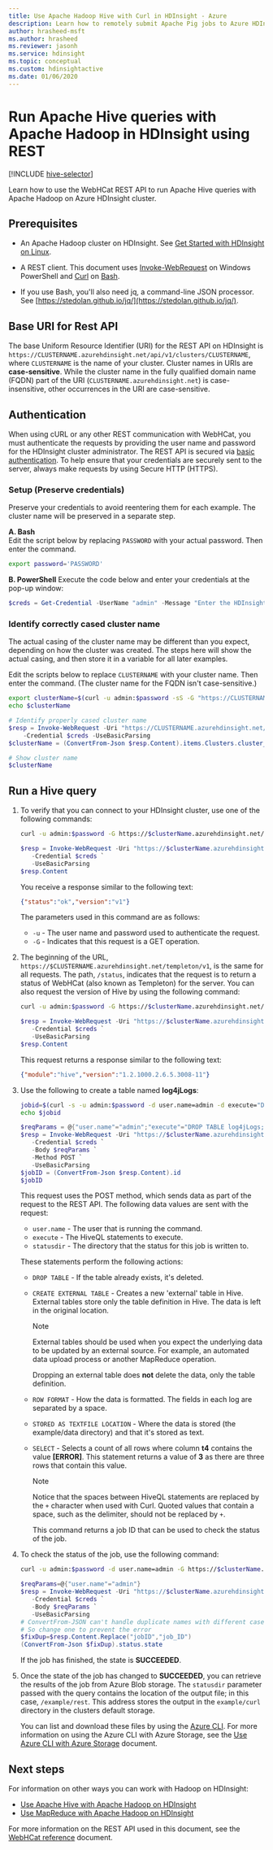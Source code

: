 ```yaml
---
title: Use Apache Hadoop Hive with Curl in HDInsight - Azure 
description: Learn how to remotely submit Apache Pig jobs to Azure HDInsight using Curl.
author: hrasheed-msft
ms.author: hrasheed
ms.reviewer: jasonh
ms.service: hdinsight
ms.topic: conceptual
ms.custom: hdinsightactive
ms.date: 01/06/2020
---
```


# Run Apache Hive queries with Apache Hadoop in HDInsight using REST

[!INCLUDE [hive-selector](../../../includes/hdinsight-selector-use-hive.md)]

Learn how to use the WebHCat REST API to run Apache Hive queries with Apache Hadoop on Azure HDInsight cluster.

## Prerequisites

* An Apache Hadoop cluster on HDInsight. See [Get Started with HDInsight on Linux](./apache-hadoop-linux-tutorial-get-started.md).

* A REST client. This document uses [Invoke-WebRequest](https://docs.microsoft.com/powershell/module/microsoft.powershell.utility/invoke-webrequest) on Windows PowerShell and [Curl](https://curl.haxx.se/) on [Bash](https://docs.microsoft.com/windows/wsl/install-win10).

* If you use Bash, you'll also need jq, a command-line JSON processor.  See [https://stedolan.github.io/jq/](https://stedolan.github.io/jq/).

## Base URI for Rest API

The base Uniform Resource Identifier (URI) for the REST API on HDInsight is `https://CLUSTERNAME.azurehdinsight.net/api/v1/clusters/CLUSTERNAME`, where `CLUSTERNAME` is the name of your cluster.  Cluster names in URIs are **case-sensitive**.  While the cluster name in the fully qualified domain name (FQDN) part of the URI (`CLUSTERNAME.azurehdinsight.net`) is case-insensitive, other occurrences in the URI are case-sensitive.

## Authentication

When using cURL or any other REST communication with WebHCat, you must authenticate the requests by providing the user name and password for the HDInsight cluster administrator. The REST API is secured via [basic authentication](https://en.wikipedia.org/wiki/Basic_access_authentication). To help ensure that your credentials are securely sent to the server, always make requests by using Secure HTTP (HTTPS).

### Setup (Preserve credentials)

Preserve your credentials to avoid reentering them for each example.  The cluster name will be preserved in a separate step.

**A. Bash**  
Edit the script below by replacing `PASSWORD` with your actual password.  Then enter the command.

```bash
export password='PASSWORD'
```  

**B. PowerShell**
Execute the code below and enter your credentials at the pop-up window:

```powershell
$creds = Get-Credential -UserName "admin" -Message "Enter the HDInsight login"
```

### Identify correctly cased cluster name

The actual casing of the cluster name may be different than you expect, depending on how the cluster was created.  The steps here will show the actual casing, and then store it in a variable for all later examples.

Edit the scripts below to replace `CLUSTERNAME` with your cluster name. Then enter the command. (The cluster name for the FQDN isn't case-sensitive.)

```bash
export clusterName=$(curl -u admin:$password -sS -G "https://CLUSTERNAME.azurehdinsight.net/api/v1/clusters" | jq -r '.items[].Clusters.cluster_name')
echo $clusterName
```  

```powershell
# Identify properly cased cluster name
$resp = Invoke-WebRequest -Uri "https://CLUSTERNAME.azurehdinsight.net/api/v1/clusters" `
    -Credential $creds -UseBasicParsing
$clusterName = (ConvertFrom-Json $resp.Content).items.Clusters.cluster_name;

# Show cluster name
$clusterName
```

## Run a Hive query

1. To verify that you can connect to your HDInsight cluster, use one of the following commands:

    ```bash
    curl -u admin:$password -G https://$clusterName.azurehdinsight.net/templeton/v1/status
    ```

    ```powershell
    $resp = Invoke-WebRequest -Uri "https://$clusterName.azurehdinsight.net/templeton/v1/status" `
       -Credential $creds `
       -UseBasicParsing
    $resp.Content
    ```

    You receive a response similar to the following text:

    ```json
    {"status":"ok","version":"v1"}
    ```

    The parameters used in this command are as follows:

    * `-u` - The user name and password used to authenticate the request.
    * `-G` - Indicates that this request is a GET operation.

1. The beginning of the URL, `https://$CLUSTERNAME.azurehdinsight.net/templeton/v1`, is the same for all requests. The path, `/status`, indicates that the request is to return a status of WebHCat (also known as Templeton) for the server. You can also request the version of Hive by using the following command:

    ```bash
    curl -u admin:$password -G https://$clusterName.azurehdinsight.net/templeton/v1/version/hive
    ```

    ```powershell
    $resp = Invoke-WebRequest -Uri "https://$clusterName.azurehdinsight.net/templeton/v1/version/hive" `
       -Credential $creds `
       -UseBasicParsing
    $resp.Content
    ```

    This request returns a response similar to the following text:

    ```json
    {"module":"hive","version":"1.2.1000.2.6.5.3008-11"}
    ```

1. Use the following to create a table named **log4jLogs**:

    ```bash
    jobid=$(curl -s -u admin:$password -d user.name=admin -d execute="DROP+TABLE+log4jLogs;CREATE+EXTERNAL+TABLE+log4jLogs(t1+string,t2+string,t3+string,t4+string,t5+string,t6+string,t7+string)+ROW+FORMAT+DELIMITED+FIELDS+TERMINATED+BY+' '+STORED+AS+TEXTFILE+LOCATION+'/example/data/';SELECT+t4+AS+sev,COUNT(*)+AS+count+FROM+log4jLogs+WHERE+t4+=+'[ERROR]'+AND+INPUT__FILE__NAME+LIKE+'%25.log'+GROUP+BY+t4;" -d statusdir="/example/rest" https://$clusterName.azurehdinsight.net/templeton/v1/hive | jq -r .id)
    echo $jobid
    ```

    ```powershell
    $reqParams = @{"user.name"="admin";"execute"="DROP TABLE log4jLogs;CREATE EXTERNAL TABLE log4jLogs(t1 string, t2 string, t3 string, t4 string, t5 string, t6 string, t7 string) ROW FORMAT DELIMITED BY ' ' STORED AS TEXTFILE LOCATION '/example/data/;SELECT t4 AS sev,COUNT(*) AS count FROM log4jLogs WHERE t4 = '[ERROR]' GROUP BY t4;";"statusdir"="/example/rest"}
    $resp = Invoke-WebRequest -Uri "https://$clusterName.azurehdinsight.net/templeton/v1/hive" `
       -Credential $creds `
       -Body $reqParams `
       -Method POST `
       -UseBasicParsing
    $jobID = (ConvertFrom-Json $resp.Content).id
    $jobID
    ```

    This request uses the POST method, which sends data as part of the request to the REST API. The following data values are sent with the request:

     * `user.name` - The user that is running the command.
     * `execute` - The HiveQL statements to execute.
     * `statusdir` - The directory that the status for this job is written to.

   These statements perform the following actions:

   * `DROP TABLE` - If the table already exists, it's deleted.
   * `CREATE EXTERNAL TABLE` - Creates a new 'external' table in Hive. External tables store only the table definition in Hive. The data is left in the original location.

     > [!NOTE]  
     > External tables should be used when you expect the underlying data to be updated by an external source. For example, an automated data upload process or another MapReduce operation.
     >
     > Dropping an external table does **not** delete the data, only the table definition.

   * `ROW FORMAT` - How the data is formatted. The fields in each log are separated by a space.
   * `STORED AS TEXTFILE LOCATION` - Where the data is stored (the example/data directory) and that it's stored as text.
   * `SELECT` - Selects a count of all rows where column **t4** contains the value **[ERROR]**. This statement returns a value of **3** as there are three rows that contain this value.

     > [!NOTE]  
     > Notice that the spaces between HiveQL statements are replaced by the `+` character when used with Curl. Quoted values that contain a space, such as the delimiter, should not be replaced by `+`.

      This command returns a job ID that can be used to check the status of the job.

1. To check the status of the job, use the following command:

    ```bash
    curl -u admin:$password -d user.name=admin -G https://$clusterName.azurehdinsight.net/templeton/v1/jobs/$jobid | jq .status.state
    ```

    ```powershell
    $reqParams=@{"user.name"="admin"}
    $resp = Invoke-WebRequest -Uri "https://$clusterName.azurehdinsight.net/templeton/v1/jobs/$jobID" `
       -Credential $creds `
       -Body $reqParams `
       -UseBasicParsing
    # ConvertFrom-JSON can't handle duplicate names with different case
    # So change one to prevent the error
    $fixDup=$resp.Content.Replace("jobID","job_ID")
    (ConvertFrom-Json $fixDup).status.state
    ```

    If the job has finished, the state is **SUCCEEDED**.

1. Once the state of the job has changed to **SUCCEEDED**, you can retrieve the results of the job from Azure Blob storage. The `statusdir` parameter passed with the query contains the location of the output file; in this case, `/example/rest`. This address stores the output in the `example/curl` directory in the clusters default storage.

    You can list and download these files by using the [Azure CLI](https://docs.microsoft.com/cli/azure/install-azure-cli). For more information on using the Azure CLI with Azure Storage, see the [Use Azure CLI with Azure Storage](https://docs.microsoft.com/azure/storage/storage-azure-cli#create-and-manage-blobs) document.

## Next steps

For information on other ways you can work with Hadoop on HDInsight:

* [Use Apache Hive with Apache Hadoop on HDInsight](hdinsight-use-hive.md)
* [Use MapReduce with Apache Hadoop on HDInsight](hdinsight-use-mapreduce.md)

For more information on the REST API used in this document, see the [WebHCat reference](https://cwiki.apache.org/confluence/display/Hive/WebHCat+Reference) document.